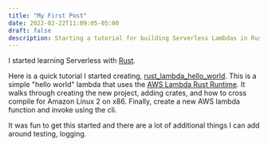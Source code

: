 ```yaml
---
title: "My First Post"
date: 2022-02-22T11:09:05-05:00
draft: false
description: Starting a tutorial for building Serverless Lambdas in Rust
---
```

I started learning Serverless with [Rust](https://www.rust-lang.org/).


 Here is a quick tutorial I started creating, [rust_lambda_hello_world](https://github.com/millerjam/rust_lambda_hello_world). This is a simple "hello world" lambda that uses the 
[AWS Lambda Rust Runtime](https://github.com/awslabs/aws-lambda-rust-runtime). 
It walks through creating the new project, adding crates, and how to cross compile for Amazon Linux 2 on x86. Finally, create a new AWS lambda function and invoke using the cli.

It was fun to get this started and there are a lot of additional things I can add around testing, logging.


